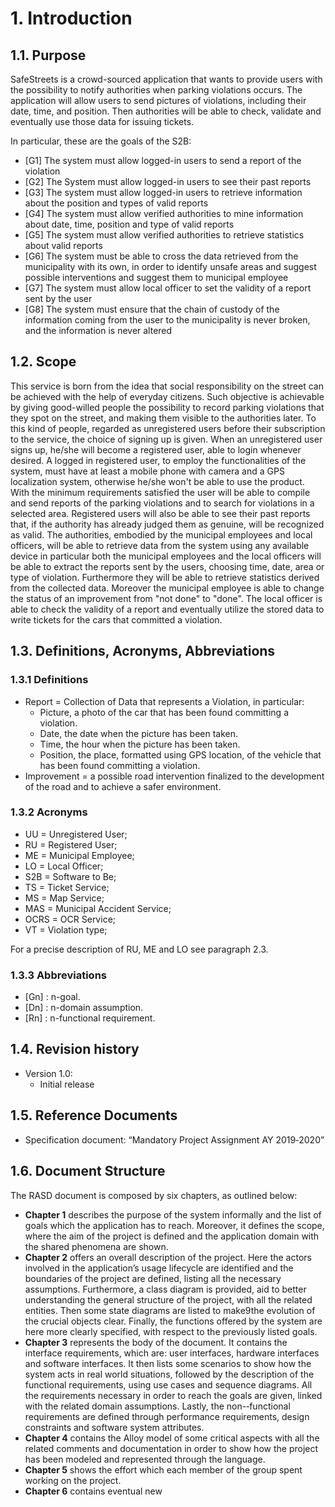 # 1. Introduction 
## 1.1. Purpose
SafeStreets is a crowd-sourced application that wants to provide users with the possibility to notify authorities when parking violations occurs. 
The application will allow users to send pictures of violations, including their date, time, and position. Then authorities will be able to check, 
validate and eventually use those data for issuing tickets. 

In particular, these are the goals of the S2B:
* [G1] The system must allow logged-in users to send a report of the violation
* [G2] The System must allow logged-in users to see their past reports
* [G3] The system must allow logged-in users to retrieve information about the position and types of valid reports
* [G4] The system must allow verified authorities to mine information about date, time, position and type of valid reports
* [G5] The system must allow verified authorities to retrieve statistics about valid reports
* [G6] The system must be able to cross the data retrieved from the municipality with its own, in order to identify unsafe areas and suggest possible interventions and suggest them to municipal employee
* [G7] The system must allow local officer to set the validity of a report sent by the user
* [G8] The system must ensure that the chain of custody of the information coming from the user to the municipality is never broken, and the information is never altered

## 1.2. Scope
This service is born from the idea that social responsibility on the street can be achieved with the help of everyday citizens. 
Such objective is achievable by giving good-willed people the possibility to record parking violations that they spot on the street, and making them visible to the authorities later.
To this kind of people, regarded as unregistered users before their subscription to the service, the choice of signing up is given. When an unregistered user signs up, he/she will become a 
registered user, able to login whenever desired. A logged in registered user, to employ the functionalities of the system, must have at least a mobile phone with camera and a GPS localization system, otherwise he/she won't be able to use the product.
With the minimum requirements satisfied the user will be able to compile and send reports of the parking violations and to search for violations in a selected area. Registered users will also be able
to see their past reports that, if the authority has already judged them as genuine, will be recognized as valid.
The authorities, embodied by the municipal employees and local officers, will be able to retrieve data from the system using any available device
in particular both the municipal employees and the local officers will be able to extract the reports sent by the users, choosing time, date, area or type of violation. 
Furthermore they will be able to retrieve statistics derived from the collected data. Moreover the municipal employee is able to change the status of an improvement from "not done" to "done". 
The local officer is able to check the validity of a report and eventually utilize the stored data to write tickets for the cars that committed a violation.
 
## 1.3. Definitions, Acronyms, Abbreviations
### 1.3.1 Definitions
* Report = Collection of Data that represents a Violation, in particular:
    * Picture, a photo of the car that has been found committing a violation. 
    * Date, the date when the picture has been taken.
    * Time, the hour when the picture has been taken.
    * Position, the place, formatted using GPS location, of the vehicle that has been found committing a violation.
* Improvement = a possible road intervention finalized to the development of the road and to achieve a safer environment. 
### 1.3.2 Acronyms 
* UU = Unregistered User;
* RU = Registered User;
* ME = Municipal Employee;
* LO = Local Officer;
* S2B = Software to Be;
* TS = Ticket Service;
* MS = Map Service;
* MAS = Municipal Accident Service;
* OCRS = OCR Service;
* VT = Violation type;

For a precise description of RU, ME and LO see paragraph 2.3.
### 1.3.3 Abbreviations
* [Gn] : n-goal.  
* [Dn] : n-domain assumption. 
* [Rn] : n-functional requirement. 
## 1.4. Revision history
* Version 1.0: 
    * Initial release
## 1.5. Reference Documents
* Specification document: “Mandatory Project Assignment AY 2019‐2020”
## 1.6. Document Structure
The RASD document is composed by six chapters, as outlined below: 
* **Chapter 1** describes the purpose of the system informally and the list of goals which the application has to reach. Moreover, it defines the scope, where the aim of the project is defined and the application domain with the shared phenomena are shown. 
* **Chapter 2** offers an overall description of the project. Here the actors involved in the application’s usage lifecycle are identified and the boundaries of the project are defined, listing all the necessary assumptions. Furthermore, a class diagram is provided, aid to better understanding the general structure of the project, with all the related entities. Then some state diagrams are listed to make9the evolution of the crucial objects clear. Finally, the functions offered by the system are here more clearly specified, with respect to the previously listed goals. 
* **Chapter 3** represents the body of the document. It contains the interface requirements, which are: user interfaces, hardware interfaces and software interfaces. It then lists some scenarios to show how the system acts in real world situations, followed by the description of the functional requirements, using use cases and sequence diagrams. All the requirements necessary in order to reach the goals are given, linked with the related domain assumptions. Lastly, the non-­‐functional requirements are defined through performance requirements, design constraints and software system attributes. 
* **Chapter 4** contains the Alloy model of some critical aspects with all the related comments and documentation in order to show how the project has been modeled and represented through the language. 
* **Chapter 5** shows the effort which each member of the group spent working on the project.
* **Chapter 6** contains eventual new 
